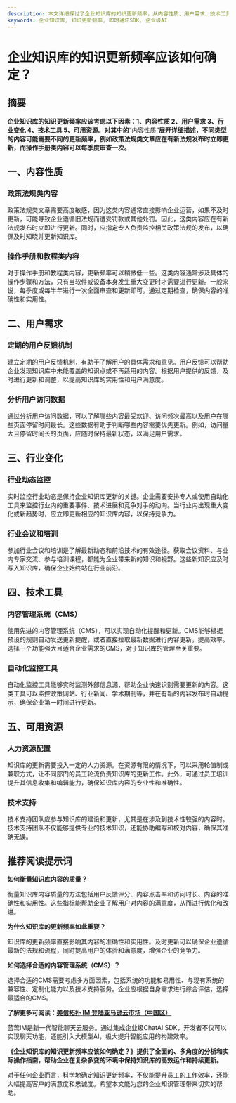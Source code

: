 ```yaml
---
description: 本文详细探讨了企业知识库的知识更新频率，从内容性质、用户需求、技术工具等多个角度进行全面分析，帮助企业制定科学合理的知识管理策略。
keywords: 企业知识库, 知识更新频率, 即时通讯SDK, 企业级AI
---
```

# 企业知识库的知识更新频率应该如何确定？

## 摘要

**企业知识库的知识更新频率应该考虑以下因素：1、内容性质 2、用户需求 3、行业变化 4、技术工具 5、可用资源。对其中的**“内容性质”**展开详细描述，不同类型的内容可能需要不同的更新频率，例如政策法规类文章应在有新法规发布时立即更新，而操作手册类内容可以每季度审查一次。**

## 一、内容性质

### 政策法规类内容

政策法规类文章需要高度敏感，因为这类内容通常直接影响企业运营，如果不及时更新，可能导致企业遵循旧法规而遭受罚款或其他处罚。因此，这类内容应在有新法规发布时立即进行更新。同时，应指定专人负责监控相关政策法规的发布，以确保及时知晓并更新知识库。

### 操作手册和教程类内容

对于操作手册和教程类内容，更新频率可以稍微低一些。这类内容通常涉及具体的操作步骤和方法，只有当软件或设备本身发生重大变更时才需要进行更新。一般来说，每季度或每半年进行一次全面审查和更新即可。通过定期检查，确保内容的准确性和实用性。

## 二、用户需求

### 定期的用户反馈机制

建立定期的用户反馈机制，有助于了解用户的具体需求和意见。用户反馈可以帮助企业发现知识库中未能覆盖的知识点或不再适用的内容。根据用户提供的反馈，及时进行更新和调整，以提高知识库的实用性和用户满意度。

### 分析用户访问数据

通过分析用户访问数据，可以了解哪些内容最受欢迎、访问频次最高以及用户在哪些页面停留时间最长。这些数据有助于判断哪些内容需要优先更新。例如，访问量大且停留时间长的页面，应随时保持最新状态，以满足用户需求。

## 三、行业变化

### 行业动态监控

实时监控行业动态是保持企业知识库更新的关键。企业需要安排专人或使用自动化工具来监控行业内的重要事件、技术进展和竞争对手的动向。当行业内出现重大变化或新趋势时，应立即更新相应的知识库内容，以保持竞争力。

### 行业会议和培训

参加行业会议和培训是了解最新动态和前沿技术的有效途径。获取会议资料、与业内专家交流、参与培训课程，都能为企业带来新的知识和视野。这些新知识应及时写入知识库，确保企业始终站在行业前沿。

## 四、技术工具

### 内容管理系统（CMS）

使用先进的内容管理系统（CMS），可以实现自动化提醒和更新。CMS能够根据预设的规则自动发送更新提醒，或者直接拉取最新数据进行内容更新，提高效率。选择一个功能强大且适合企业需求的CMS，对于知识库的管理至关重要。

### 自动化监控工具

自动化监控工具能够实时监测外部信息源，帮助企业快速识别需要更新的内容。这类工具可以监控政策网站、行业新闻、学术期刊等，并在有新的内容发布时自动提示，确保企业第一时间进行更新。

## 五、可用资源

### 人力资源配置

知识库的更新需要投入一定的人力资源。在资源有限的情况下，可以采用轮值制或兼职方式，让不同部门的员工轮流负责知识库的更新工作。此外，可通过员工培训提升其信息收集和编辑能力，确保知识库内容的专业性和准确性。

### 技术支持

技术支持团队应参与知识库的建设和更新，尤其是在涉及到技术性较强的内容时。技术支持团队不仅能够提供专业的技术知识，还能协助编写和校对内容，确保其准确无误。

## 推荐阅读提示词

**如何衡量知识库内容的质量？**

衡量知识库内容质量的方法包括用户反馈评分、内容点击率和访问时长、内容的准确性和实用性。这些指标能帮助企业了解用户对内容的满意度，从而进行优化和改进。

**为什么知识库的更新频率如此重要？**

知识库的更新频率直接影响其内容的准确性和实用性。及时更新可以确保企业遵循最新的法规和流程，同时提高用户的体验和满意度，增强企业的竞争力。

**如何选择合适的内容管理系统（CMS）？**

选择合适的CMS需要考虑多方面因素，包括系统的功能和易用性、与现有系统的兼容性、定制化能力以及技术支持服务。企业应根据自身需求进行综合评估，选择最适合的CMS。

**了解更多可阅读：[美信拓扑 IM 登陆亚马逊云市场（中国区）](articles/product-and-technologies/maximtop-im-launched-on-amazon-cloud-market-china.html)**

蓝莺IM是新一代智能聊天云服务。通过集成企业级ChatAI SDK，开发者不仅可以实现聊天功能，还能引入大模型AI，极大提升智能应用的构建效率。

**《企业知识库的知识更新频率应该如何确定？》提供了全面的、多角度的分析和实际操作指南，帮助企业在复杂多变的环境中保持知识库的高效运作和持续更新。**

对于任何企业而言，科学地确定知识更新频率，不仅能提升员工的工作效率，还能大幅提高客户的满意度和忠诚度。希望本文能为您的企业知识管理带来切实的帮助。